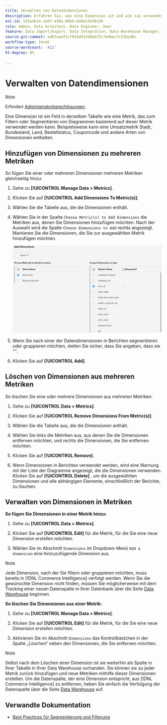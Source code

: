 ```yaml
---
title: Verwalten von Datendimensionen
description: Erfahren Sie, was eine Dimension ist und wie sie verwendet werden kann, um Diagramme basierend auf einer Metrik zu filtern oder zu segmentieren.
exl-id: 143a4b1e-2e6f-438a-90e6-bdda13b39cb9
role: Admin, Data Architect, Data Engineer, User
feature: Data Import/Export, Data Integration, Data Warehouse Manager, Commerce Tables
source-git-commit: adb7aaef1cf914d43348abf5c7e4bec7c51bed0c
workflow-type: tm+mt
source-wordcount: '412'
ht-degree: 0%

---
```


# Verwalten von Datendimensionen

>[!NOTE]
>
>Erfordert [Administratorberechtigungen](../../administrator/user-management/user-management.md).

Eine Dimension ist ein Feld in derselben Tabelle wie eine Metrik, das zum Filtern oder Segmentieren von Diagrammen basierend auf dieser Metrik verwendet werden kann. Beispielsweise kann eine Umsatzmetrik Stadt, Bundesland, Land, Bestellstatus, Couponcode und andere Arten von Dimensionen enthalten.

## Hinzufügen von Dimensionen zu mehreren Metriken

So fügen Sie einer oder mehreren Dimensionen mehreren Metriken gleichzeitig hinzu:

1. Gehe zu **[!UICONTROL Manage Data > Metrics]**.

1. Klicken Sie auf **[!UICONTROL Add Dimensions To Metric(s)]**.

1. Wählen Sie die Tabelle aus, die die Dimensionen enthält.

1. Wählen Sie in der Spalte `Choose Metric(s) to Add Dimensions` die Metriken aus, denen Sie Dimensionen hinzufügen möchten. Nach der Auswahl wird die Spalte `Choose Dimensions to Add` rechts angezeigt. Markieren Sie die Dimensionen, die Sie zur ausgewählten Metrik hinzufügen möchten.

   ![](../../assets/Add_Dimensions.png)

1. Wenn Sie nach einer der Datendimensionen in Berichten segmentieren oder gruppieren möchten, stellen Sie sicher, dass Sie angeben, dass sie &quot;_&quot;_.

1. Klicken Sie auf **[!UICONTROL Add]**.

## Löschen von Dimensionen aus mehreren Metriken

So löschen Sie eine oder mehrere Dimensionen aus mehreren Metriken:

1. Gehe zu **[!UICONTROL Data > Metrics]**.

1. Klicken Sie auf **[!UICONTROL Remove Dimensions From Metric(s)]**.

1. Wählen Sie die Tabelle aus, die die Dimensionen enthält.

1. Wählen Sie links die Metriken aus, aus denen Sie die Dimensionen entfernen möchten, und rechts die Dimensionen, die Sie entfernen möchten.

1. Klicken Sie auf **[!UICONTROL Remove]**.

1. Wenn Dimensionen in Berichten verwendet werden, wird eine Warnung mit der Liste der Diagramme angezeigt, die die Dimensionen verwenden. Klicken Sie auf **[!UICONTROL Delete]** , um die ausgewählten Dimensionen und alle abhängigen Elemente, einschließlich der Berichte, zu löschen.

## Verwalten von Dimensionen in Metriken

**So fügen Sie Dimensionen in einer Metrik hinzu:**

1. Gehe zu **[!UICONTROL Data > Metrics]**.

1. Klicken Sie auf **[!UICONTROL Edit]** für die Metrik, für die Sie eine neue Dimension erstellen möchten.

1. Wählen Sie im Abschnitt `Dimensions` im Dropdown-Menü `Add a dimension` eine hinzuzufügende Dimension aus.

>[!NOTE]
>
>Jede Dimension, nach der Sie filtern oder gruppieren möchten, muss bereits in [!DNL Commerce Intelligence] verfolgt werden. Wenn Sie die gewünschte Dimension nicht finden, müssen Sie möglicherweise mit dem Tracking einer neuen Datenspalte in Ihrer Datenbank über die Seite [Data Warehouse](../data-warehouse-mgr/tour-dwm.md) beginnen.


**So löschen Sie Dimensionen aus einer Metrik:**

1. Gehe zu **[!UICONTROL Manage Data > Metrics]**.

1. Klicken Sie auf **[!UICONTROL Edit]** für die Metrik, für die Sie eine neue Dimension erstellen möchten.

1. Aktivieren Sie im Abschnitt `Dimensions` das Kontrollkästchen in der Spalte „Löschen“ neben den Dimensionen, die Sie entfernen möchten.

>[!NOTE]
>
>Selbst nach dem Löschen einer Dimension ist sie weiterhin als Spalte in Ihrer Tabelle in Ihrer Data Warehouse vorhanden. Sie können sie zu jeder Metrik zurück hinzufügen und neue Metriken mithilfe dieser Dimensionen erstellen. Um die Datenspalte, der eine Dimension entspricht, aus [!DNL Commerce Intelligence] zu entfernen, heben Sie einfach die Verfolgung der Datenspalte über die Seite [Data Warehouse](../data-warehouse-mgr/tour-dwm.md) auf.

## Verwandte Dokumentation

* [Best Practices für Segmentierung und Filterung](../../best-practices/segment-filter.md)
